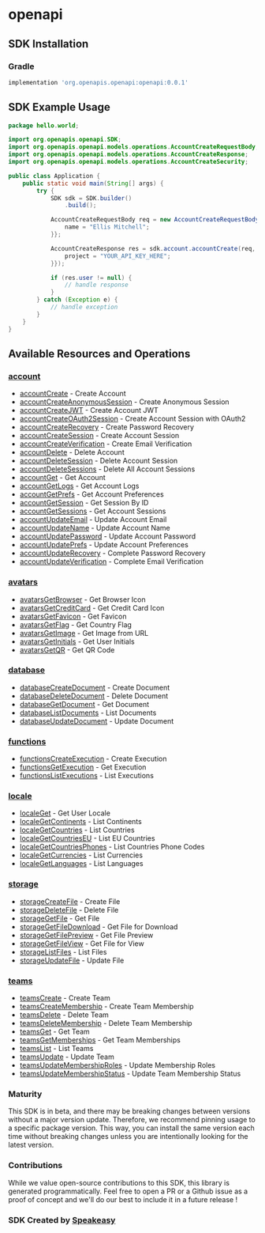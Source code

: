 # openapi

<!-- Start SDK Installation -->
## SDK Installation

### Gradle

```groovy
implementation 'org.openapis.openapi:openapi:0.0.1'
```
<!-- End SDK Installation -->

## SDK Example Usage
<!-- Start SDK Example Usage -->
```java
package hello.world;

import org.openapis.openapi.SDK;
import org.openapis.openapi.models.operations.AccountCreateRequestBody;
import org.openapis.openapi.models.operations.AccountCreateResponse;
import org.openapis.openapi.models.operations.AccountCreateSecurity;

public class Application {
    public static void main(String[] args) {
        try {
            SDK sdk = SDK.builder()
                .build();

            AccountCreateRequestBody req = new AccountCreateRequestBody("corrupti", "provident") {{
                name = "Ellis Mitchell";
            }};            

            AccountCreateResponse res = sdk.account.accountCreate(req, new AccountCreateSecurity("illum") {{
                project = "YOUR_API_KEY_HERE";
            }});

            if (res.user != null) {
                // handle response
            }
        } catch (Exception e) {
            // handle exception
        }
    }
}
```
<!-- End SDK Example Usage -->

<!-- Start SDK Available Operations -->
## Available Resources and Operations


### [account](docs/account/README.md)

* [accountCreate](docs/account/README.md#accountcreate) - Create Account
* [accountCreateAnonymousSession](docs/account/README.md#accountcreateanonymoussession) - Create Anonymous Session
* [accountCreateJWT](docs/account/README.md#accountcreatejwt) - Create Account JWT
* [accountCreateOAuth2Session](docs/account/README.md#accountcreateoauth2session) - Create Account Session with OAuth2
* [accountCreateRecovery](docs/account/README.md#accountcreaterecovery) - Create Password Recovery
* [accountCreateSession](docs/account/README.md#accountcreatesession) - Create Account Session
* [accountCreateVerification](docs/account/README.md#accountcreateverification) - Create Email Verification
* [accountDelete](docs/account/README.md#accountdelete) - Delete Account
* [accountDeleteSession](docs/account/README.md#accountdeletesession) - Delete Account Session
* [accountDeleteSessions](docs/account/README.md#accountdeletesessions) - Delete All Account Sessions
* [accountGet](docs/account/README.md#accountget) - Get Account
* [accountGetLogs](docs/account/README.md#accountgetlogs) - Get Account Logs
* [accountGetPrefs](docs/account/README.md#accountgetprefs) - Get Account Preferences
* [accountGetSession](docs/account/README.md#accountgetsession) - Get Session By ID
* [accountGetSessions](docs/account/README.md#accountgetsessions) - Get Account Sessions
* [accountUpdateEmail](docs/account/README.md#accountupdateemail) - Update Account Email
* [accountUpdateName](docs/account/README.md#accountupdatename) - Update Account Name
* [accountUpdatePassword](docs/account/README.md#accountupdatepassword) - Update Account Password
* [accountUpdatePrefs](docs/account/README.md#accountupdateprefs) - Update Account Preferences
* [accountUpdateRecovery](docs/account/README.md#accountupdaterecovery) - Complete Password Recovery
* [accountUpdateVerification](docs/account/README.md#accountupdateverification) - Complete Email Verification

### [avatars](docs/avatars/README.md)

* [avatarsGetBrowser](docs/avatars/README.md#avatarsgetbrowser) - Get Browser Icon
* [avatarsGetCreditCard](docs/avatars/README.md#avatarsgetcreditcard) - Get Credit Card Icon
* [avatarsGetFavicon](docs/avatars/README.md#avatarsgetfavicon) - Get Favicon
* [avatarsGetFlag](docs/avatars/README.md#avatarsgetflag) - Get Country Flag
* [avatarsGetImage](docs/avatars/README.md#avatarsgetimage) - Get Image from URL
* [avatarsGetInitials](docs/avatars/README.md#avatarsgetinitials) - Get User Initials
* [avatarsGetQR](docs/avatars/README.md#avatarsgetqr) - Get QR Code

### [database](docs/database/README.md)

* [databaseCreateDocument](docs/database/README.md#databasecreatedocument) - Create Document
* [databaseDeleteDocument](docs/database/README.md#databasedeletedocument) - Delete Document
* [databaseGetDocument](docs/database/README.md#databasegetdocument) - Get Document
* [databaseListDocuments](docs/database/README.md#databaselistdocuments) - List Documents
* [databaseUpdateDocument](docs/database/README.md#databaseupdatedocument) - Update Document

### [functions](docs/functions/README.md)

* [functionsCreateExecution](docs/functions/README.md#functionscreateexecution) - Create Execution
* [functionsGetExecution](docs/functions/README.md#functionsgetexecution) - Get Execution
* [functionsListExecutions](docs/functions/README.md#functionslistexecutions) - List Executions

### [locale](docs/locale/README.md)

* [localeGet](docs/locale/README.md#localeget) - Get User Locale
* [localeGetContinents](docs/locale/README.md#localegetcontinents) - List Continents
* [localeGetCountries](docs/locale/README.md#localegetcountries) - List Countries
* [localeGetCountriesEU](docs/locale/README.md#localegetcountrieseu) - List EU Countries
* [localeGetCountriesPhones](docs/locale/README.md#localegetcountriesphones) - List Countries Phone Codes
* [localeGetCurrencies](docs/locale/README.md#localegetcurrencies) - List Currencies
* [localeGetLanguages](docs/locale/README.md#localegetlanguages) - List Languages

### [storage](docs/storage/README.md)

* [storageCreateFile](docs/storage/README.md#storagecreatefile) - Create File
* [storageDeleteFile](docs/storage/README.md#storagedeletefile) - Delete File
* [storageGetFile](docs/storage/README.md#storagegetfile) - Get File
* [storageGetFileDownload](docs/storage/README.md#storagegetfiledownload) - Get File for Download
* [storageGetFilePreview](docs/storage/README.md#storagegetfilepreview) - Get File Preview
* [storageGetFileView](docs/storage/README.md#storagegetfileview) - Get File for View
* [storageListFiles](docs/storage/README.md#storagelistfiles) - List Files
* [storageUpdateFile](docs/storage/README.md#storageupdatefile) - Update File

### [teams](docs/teams/README.md)

* [teamsCreate](docs/teams/README.md#teamscreate) - Create Team
* [teamsCreateMembership](docs/teams/README.md#teamscreatemembership) - Create Team Membership
* [teamsDelete](docs/teams/README.md#teamsdelete) - Delete Team
* [teamsDeleteMembership](docs/teams/README.md#teamsdeletemembership) - Delete Team Membership
* [teamsGet](docs/teams/README.md#teamsget) - Get Team
* [teamsGetMemberships](docs/teams/README.md#teamsgetmemberships) - Get Team Memberships
* [teamsList](docs/teams/README.md#teamslist) - List Teams
* [teamsUpdate](docs/teams/README.md#teamsupdate) - Update Team
* [teamsUpdateMembershipRoles](docs/teams/README.md#teamsupdatemembershiproles) - Update Membership Roles
* [teamsUpdateMembershipStatus](docs/teams/README.md#teamsupdatemembershipstatus) - Update Team Membership Status
<!-- End SDK Available Operations -->

### Maturity

This SDK is in beta, and there may be breaking changes between versions without a major version update. Therefore, we recommend pinning usage 
to a specific package version. This way, you can install the same version each time without breaking changes unless you are intentionally 
looking for the latest version.

### Contributions

While we value open-source contributions to this SDK, this library is generated programmatically. 
Feel free to open a PR or a Github issue as a proof of concept and we'll do our best to include it in a future release !

### SDK Created by [Speakeasy](https://docs.speakeasyapi.dev/docs/using-speakeasy/client-sdks)
